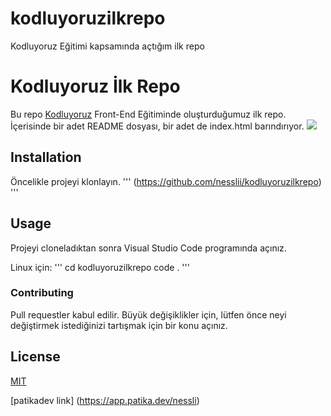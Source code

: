 # kodluyoruzilkrepo
Kodluyoruz Eğitimi kapsamında açtığım ilk repo
# Kodluyoruz İlk Repo
Bu repo [Kodluyoruz](https://www.kodluyoruz.org/) Front-End Eğitiminde oluşturduğumuz ilk repo. İçerisinde bir adet README dosyası, bir adet de index.html barındırıyor.
![](gitrepo.PNG)

## Installation
Öncelikle projeyi klonlayın.
'''
(https://github.com/nesslii/kodluyoruzilkrepo)
'''
## Usage
 
 Projeyi cloneladıktan sonra Visual Studio Code programında açınız.

Linux için:
'''
cd kodluyoruzilkrepo
code .
'''

### Contributing
Pull requestler kabul edilir. Büyük değişiklikler için, lütfen önce neyi değiştirmek istediğinizi tartışmak için bir konu açınız.

## License

[MIT](https://chosealisence.com/licenses/mit/)

[patikadev link] (https://app.patika.dev/nessli)
